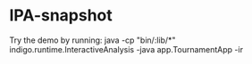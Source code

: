 # IPA-snapshot
Try the demo by running: java -cp "bin/:lib/*" indigo.runtime.InteractiveAnalysis -java app.TournamentApp -ir
